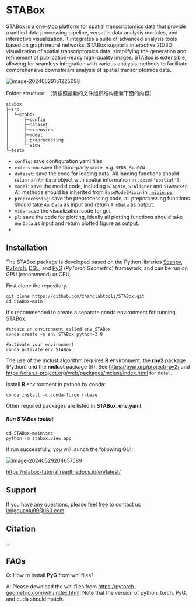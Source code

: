 # STABox

STABox is a one-stop platform for spatial transcriptomics data that provide a unified data processing pipeline, versatile data analysis modules, and interactive visualization. It integrates a suite of advanced analysis tools based on graph neural networks. STABox supports interactive 2D/3D visualization of spatial transcriptomics data, simplifying the generation and refinement of publication-ready high-quality images. STABox is extensible, allowing for seamless integration with various analysis methods to facilitate comprehensive downstream analysis of spatial transcriptomics data. 

![image-20240529151225098](D:\software\STABox\STABox_overview.png)

Folder structure: （请按照最新的文件组织结构更新下面的内容）

```
stabox
├─src
│  └─stabox
│      ├─config
│      ├─dataset
│      ├─extension
│      ├─model
│      ├─preprocessing
│      └─view
└─tests
```
- `config`: save configuration yaml files
- `extension`: save the third-party code, e.g. `SEDR`, `SpaGCN`
- `dataset`: save the code for loading data. All loading functions should return an `AnnData` object with spatial information in `.obsm['spatial']`.
- `model`: save the model code, including `STAgate`, `STAligner` and `STAMarker`. 
All methods should be inherited from `BaseModelMixin` in [`_mixin.py`](./src/stabox/model/_mixin.py).
- `preprocessing`: save the preprocessing code, all preporcessing functions should take `AnnData` as input and return `AnnData` as output.
- `view`: save the visualization code for gui.
-  `pl`: save the code for plotting, ideally all plotting functions should take `AnnData` as input and return plotted figure as output.
-  

## Installation

The STABox package is developed based on the Python libraries [Scanpy](https://scanpy.readthedocs.io/en/stable/), [PyTorch](https://pytorch.org/), [DGL](https://github.com/dmlc/dgl/), and [PyG](https://github.com/pyg-team/pytorch_geometric) (*PyTorch Geometric*) framework, and can be run on GPU (recommend) or CPU.

First clone the repository. 

```
git clone https://github.com/zhanglabtools/STABox.git
cd STABox-main
```

It's recommended to create a separate conda environment for running STABox:

```
#create an environment called env_STABox
conda create -n env_STABox python=3.8

#activate your environment
conda activate env_STABox
```



The use of the mclust algorithm requires **R** environment, the **rpy2** package (Python) and the **mclust** package (R). See https://pypi.org/project/rpy2/ and https://cran.r-project.org/web/packages/mclust/index.html for detail.

Install **R** environment in python by conda:

```
conda install -c conda-forge r-base
```

Other required packages are listed in **STABox_env.yaml**.



##### Run STABox toolkit

```
cd STABox-main\src
python -m stabox.view.app
```

If run successfully, you will launch the following GUI:

![image-20240529204657589](D:\software\STABox\STABox_GUI.png)



https://stabox-tutorial.readthedocs.io/en/latest/





## Support

If you have any questions, please feel free to contact us longquanlu99@163.com. 



## Citation

...

## FAQs

Q: How to install **PyG** from whl files?

A: Please download the whl files from https://pytorch-geometric.com/whl/index.html. Note that the version of python, torch, PyG, and cuda should match. 

